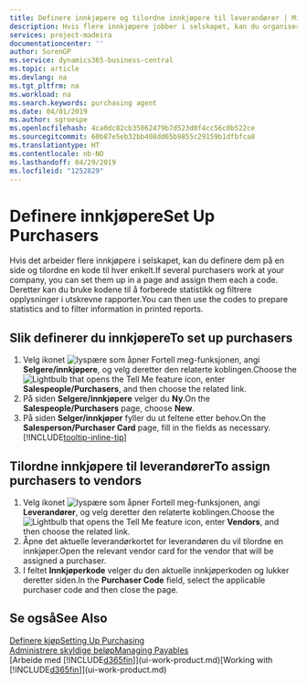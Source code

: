 ```yaml
---
title: Definere innkjøpere og tilordne innkjøpere til leverandører | Microsoft-dokumentasjon
description: Hvis flere innkjøpere jobber i selskapet, kan du organisere dem for statistisk analyse.
services: project-madeira
documentationcenter: ''
author: SorenGP
ms.service: dynamics365-business-central
ms.topic: article
ms.devlang: na
ms.tgt_pltfrm: na
ms.workload: na
ms.search.keywords: purchasing agent
ms.date: 04/01/2019
ms.author: sgroespe
ms.openlocfilehash: 4ca0dc82cb35062479b7d523d0f4cc56c0b522ce
ms.sourcegitcommit: 60b87e5eb32bb408dd65b9855c29159b1dfbfca8
ms.translationtype: HT
ms.contentlocale: nb-NO
ms.lasthandoff: 04/29/2019
ms.locfileid: "1252829"
---
```

# <a name="set-up-purchasers"></a><span data-ttu-id="966a7-103">Definere innkjøpere</span><span class="sxs-lookup"><span data-stu-id="966a7-103">Set Up Purchasers</span></span>
<span data-ttu-id="966a7-104">Hvis det arbeider flere innkjøpere i selskapet, kan du definere dem på en side og tilordne en kode til hver enkelt.</span><span class="sxs-lookup"><span data-stu-id="966a7-104">If several purchasers work at your company, you can set them up in a page and assign them each a code.</span></span> <span data-ttu-id="966a7-105">Deretter kan du bruke kodene til å forberede statistikk og filtrere opplysninger i utskrevne rapporter.</span><span class="sxs-lookup"><span data-stu-id="966a7-105">You can then use the codes to prepare statistics and to filter information in printed reports.</span></span>

## <a name="to-set-up-purchasers"></a><span data-ttu-id="966a7-106">Slik definerer du innkjøpere</span><span class="sxs-lookup"><span data-stu-id="966a7-106">To set up purchasers</span></span>
1. <span data-ttu-id="966a7-107">Velg ikonet ![lyspære som åpner Fortell meg-funksjonen](media/ui-search/search_small.png "Fortell hva du vil gjøre"), angi **Selgere/innkjøpere**, og velg deretter den relaterte koblingen.</span><span class="sxs-lookup"><span data-stu-id="966a7-107">Choose the ![Lightbulb that opens the Tell Me feature](media/ui-search/search_small.png "Tell me what you want to do") icon, enter **Salespeople/Purchasers**, and then choose the related link.</span></span>
2. <span data-ttu-id="966a7-108">På siden **Selgere/innkjøpere** velger du **Ny**.</span><span class="sxs-lookup"><span data-stu-id="966a7-108">On the **Salespeople/Purchasers** page, choose **New**.</span></span>
3. <span data-ttu-id="966a7-109">På siden **Selger/innkjøper** fyller du ut feltene etter behov.</span><span class="sxs-lookup"><span data-stu-id="966a7-109">On the **Salesperson/Purchaser Card** page, fill in the fields as necessary.</span></span> [!INCLUDE[tooltip-inline-tip](includes/tooltip-inline-tip_md.md)]

## <a name="to-assign-purchasers-to-vendors"></a><span data-ttu-id="966a7-110">Tilordne innkjøpere til leverandører</span><span class="sxs-lookup"><span data-stu-id="966a7-110">To assign purchasers to vendors</span></span>
1. <span data-ttu-id="966a7-111">Velg ikonet ![lyspære som åpner Fortell meg-funksjonen](media/ui-search/search_small.png "Fortell hva du vil gjøre"), angi **Leverandører**, og velg deretter den relaterte koblingen.</span><span class="sxs-lookup"><span data-stu-id="966a7-111">Choose the ![Lightbulb that opens the Tell Me feature](media/ui-search/search_small.png "Tell me what you want to do") icon, enter **Vendors**, and then choose the related link.</span></span>
2. <span data-ttu-id="966a7-112">Åpne det aktuelle leverandørkortet for leverandøren du vil tilordne en innkjøper.</span><span class="sxs-lookup"><span data-stu-id="966a7-112">Open the relevant vendor card for the vendor that will be assigned a purchaser.</span></span>
3. <span data-ttu-id="966a7-113">I feltet **Innkjøperkode** velger du den aktuelle innkjøperkoden og lukker deretter siden.</span><span class="sxs-lookup"><span data-stu-id="966a7-113">In the **Purchaser Code** field, select the applicable purchaser code and then close the page.</span></span>

## <a name="see-also"></a><span data-ttu-id="966a7-114">Se også</span><span class="sxs-lookup"><span data-stu-id="966a7-114">See Also</span></span>
[<span data-ttu-id="966a7-115">Definere kjøp</span><span class="sxs-lookup"><span data-stu-id="966a7-115">Setting Up Purchasing</span></span>](purchasing-setup-purchasing.md)  
[<span data-ttu-id="966a7-116">Administrere skyldige beløp</span><span class="sxs-lookup"><span data-stu-id="966a7-116">Managing Payables</span></span>](payables-manage-payables.md)  
<span data-ttu-id="966a7-117">[Arbeide med [!INCLUDE[d365fin](includes/d365fin_md.md)]](ui-work-product.md)</span><span class="sxs-lookup"><span data-stu-id="966a7-117">[Working with [!INCLUDE[d365fin](includes/d365fin_md.md)]](ui-work-product.md)</span></span>
